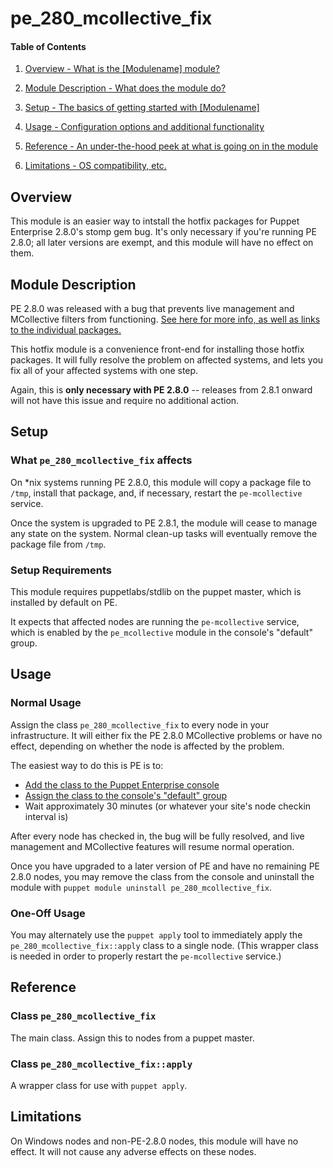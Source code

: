 # pe_280_mcollective_fix

[280_hotfixes]: https://puppetlabs.com/puppet-enterprise-hotfixes-2-8-0/
[add_class]: http://docs.puppetlabs.com/pe/2.8/console_classes_groups.html#adding-a-new-class
[assign_class]: http://docs.puppetlabs.com/pe/2.8/console_classes_groups.html#grouping-nodes

#### Table of Contents

1. [Overview - What is the [Modulename] module?](#overview)

2. [Module Description - What does the module do?](#module-description)

3. [Setup - The basics of getting started with [Modulename]](#setup)

4. [Usage - Configuration options and additional functionality](#usage)

5. [Reference - An under-the-hood peek at what is going on in the module](#reference)

6. [Limitations - OS compatibility, etc.](#limitations)

## Overview

This module is an easier way to intstall the hotfix packages for Puppet Enterprise 2.8.0's stomp gem bug. It's only necessary if you're running PE 2.8.0; all later versions are exempt, and this module will have no effect on them.

## Module Description

PE 2.8.0 was released with a bug that prevents live management and MCollective filters from functioning. [See here for more info, as well as links to the individual packages.][280_hotfixes]

This hotfix module is a convenience front-end for installing those hotfix packages. It will fully resolve the problem on affected systems, and lets you fix all of your affected systems with one step.

Again, this is **only necessary with PE 2.8.0** -- releases from 2.8.1 onward will not have this issue and require no additional action.

## Setup

### What `pe_280_mcollective_fix` affects

On *nix systems running PE 2.8.0, this module will copy a package file to `/tmp`, install that package, and, if necessary, restart the `pe-mcollective` service.

Once the system is upgraded to PE 2.8.1, the module will cease to manage any state on the system. Normal clean-up tasks will eventually remove the package file from `/tmp`.

### Setup Requirements

This module requires puppetlabs/stdlib on the puppet master, which is installed by default on PE.

It expects that affected nodes are running the `pe-mcollective` service, which is enabled by the `pe_mcollective` module in the console's "default" group.


## Usage

### Normal Usage

Assign the class `pe_280_mcollective_fix` to every node in your infrastructure. It will either fix the PE 2.8.0 MCollective problems or have no effect, depending on whether the node is affected by the problem.

The easiest way to do this is PE is to:

* [Add the class to the Puppet Enterprise console][add_class]
* [Assign the class to the console's "default" group][assign_class]
* Wait approximately 30 minutes (or whatever your site's node checkin interval is)

After every node has checked in, the bug will be fully resolved, and live management and MCollective features will resume normal operation.

Once you have upgraded to a later version of PE and have no remaining PE 2.8.0 nodes, you may remove the class from the console and uninstall the module with `puppet module uninstall pe_280_mcollective_fix`.

### One-Off Usage

You may alternately use the `puppet apply` tool to immediately apply the `pe_280_mcollective_fix::apply` class to a single node. (This wrapper class is needed in order to properly restart the `pe-mcollective` service.)

## Reference

### Class `pe_280_mcollective_fix`

The main class. Assign this to nodes from a puppet master.

### Class `pe_280_mcollective_fix::apply`

A wrapper class for use with `puppet apply`.

## Limitations

On Windows nodes and non-PE-2.8.0 nodes, this module will have no effect. It will not cause any adverse effects on these nodes.

